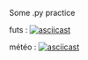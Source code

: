 
Some .py practice




futs : [![asciicast](https://asciinema.org/a/64syx7lyh3nahoji4ft7b30tn.png)](https://asciinema.org/a/64syx7lyh3nahoji4ft7b30tn)

météo : [![asciicast](https://asciinema.org/a/23qa7891o2exn5nwrsnvvkzs5.png)](https://asciinema.org/a/23qa7891o2exn5nwrsnvvkzs5)
